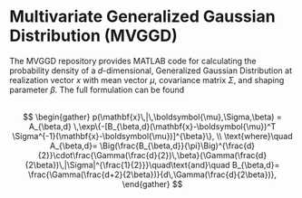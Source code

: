 # Multivariate Generalized Gaussian Distribution (MVGGD)
The MVGGD repository provides MATLAB code for calculating the probability density of a *d*-dimensional, Generalized Gaussian Distribution at realization vector *x* with mean vector $\mu$, covariance matrix $\Sigma$, and shaping parameter $\beta$. The full formulation can be found  <br><br>

$$
\begin{gather}
    p(\mathbf{x}\,|\,\boldsymbol{\mu},\Sigma,\beta) =  A_{\beta,d}
    \,\exp\{-[B_{\beta,d}(\mathbf{x}-\boldsymbol{\mu})^T \Sigma^{-1}(\mathbf{x}-\boldsymbol{\mu})]^{\beta}\},
    \\ 
    \text{where}\quad A_{\beta,d}= \Big(\frac{B_{\beta,d}}{\pi}\Big)^{\frac{d}{2}}\cdot\frac{\Gamma(\frac{d}{2})\,\beta}{\Gamma(\frac{d}{2\beta})\,|\Sigma|^{\frac{1}{2}}}\quad\text{and}\quad B_{\beta,d}= \frac{\Gamma(\frac{d+2}{2\beta})}{d\,\Gamma(\frac{d}{2\beta})}, 
\end{gather}
$$
